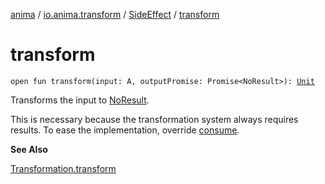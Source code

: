 [anima](../../index.md) / [io.anima.transform](../index.md) / [SideEffect](index.md) / [transform](./transform.md)

# transform

`open fun transform(input: A, outputPromise: Promise<NoResult>): `[`Unit`](https://kotlinlang.org/api/latest/jvm/stdlib/kotlin/-unit/index.html)

Transforms the input to [NoResult](-no-result.md).

This is necessary because the transformation system always requires results.
To ease the implementation, override [consume](consume.md).

**See Also**

[Transformation.transform](../-transformation/transform.md)

